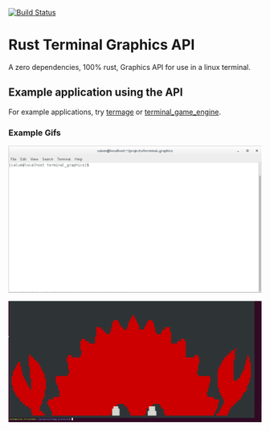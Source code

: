 [![Build Status](https://travis-ci.org/calum/terminal_graphics_api.svg?branch=master)](https://travis-ci.org/calum/terminal_graphics_api)

# Rust Terminal Graphics API
A zero dependencies, 100% rust, Graphics API for use in a linux terminal.

## Example application using the API
For example applications, try [termage](https://github.com/calum/terminal_image_display) or [terminal_game_engine](https://github.com/calum/terminal_game_engine).

### Example Gifs

![example_terminal game](assets/terminal_game.gif)

![ferris in the terminal](assets/ferris_crab.png)

